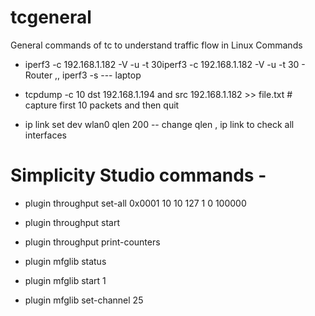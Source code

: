 # tcgeneral

General commands of tc to understand traffic flow in Linux
Commands

* iperf3 -c 192.168.1.182 -V -u -t 30iperf3 -c 192.168.1.182 -V -u -t 30 - Router ,, iperf3 -s --- laptop

* tcpdump -c 10 dst 192.168.1.194 and src 192.168.1.182 >> file.txt   # capture first 10 packets and then quit

* ip link set dev wlan0 qlen 200    -- change qlen   , ip link to check all interfaces  
# Simplicity Studio commands - 

- plugin throughput set-all 0x0001 10 10 127 1 0 100000
* plugin throughput start
* plugin throughput print-counters

* plugin mfglib status
* plugin mfglib start 1
* plugin mfglib set-channel 25


